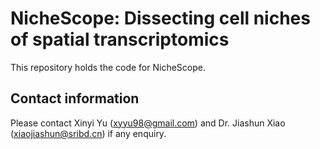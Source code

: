 # NicheScope: Dissecting cell niches of spatial transcriptomics
This repository holds the code for NicheScope.

## Contact information
Please contact Xinyi Yu (xyyu98@gmail.com) and Dr. Jiashun Xiao (xiaojiashun@sribd.cn) if any enquiry.
